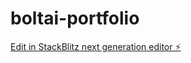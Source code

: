# boltai-portfolio

[Edit in StackBlitz next generation editor ⚡️](https://stackblitz.com/~/github.com/nikhilsahni7/boltai-portfolio)